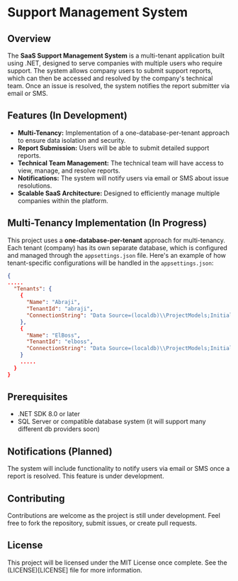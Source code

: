 # Support Management System

## Overview

The **SaaS Support Management System** is a multi-tenant application built using .NET, designed to serve companies with multiple users who require support. The system allows company users to submit support reports, which can then be accessed and resolved by the company's technical team. Once an issue is resolved, the system notifies the report submitter via email or SMS.

## Features (In Development)

- **Multi-Tenancy:** Implementation of a one-database-per-tenant approach to ensure data isolation and security.
- **Report Submission:** Users will be able to submit detailed support reports.
- **Technical Team Management:** The technical team will have access to view, manage, and resolve reports.
- **Notifications:** The system will notify users via email or SMS about issue resolutions.
- **Scalable SaaS Architecture:** Designed to efficiently manage multiple companies within the platform.

## Multi-Tenancy Implementation (In Progress)

This project uses a **one-database-per-tenant** approach for multi-tenancy. Each tenant (company) has its own separate database, which is configured and managed through the `appsettings.json` file.
Here's an example of how tenant-specific configurations will be handled in the `appsettings.json`:

```json
{
.....
  "Tenants": {
    {
      "Name": "Abraji",
      "TenantId": "abraji",
      "ConnectionString": "Data Source=(localdb)\\ProjectModels;Initial Catalog=abraji;Trusted_connection=true;Encrypt=false"
    },
    {
      "Name": "ElBoss",
      "TenantId": "elboss",
      "ConnectionString": "Data Source=(localdb)\\ProjectModels;Initial Catalog=elboss;Trusted_connection=true;Encrypt=false"
    }
    .....
  }
}
```

## Prerequisites

- .NET SDK 8.0 or later
- SQL Server or compatible database system (it will support many different db providers soon)

## Notifications (Planned)
The system will include functionality to notify users via email or SMS once a report is resolved. This feature is under development.

## Contributing

Contributions are welcome as the project is still under development. Feel free to fork the repository, submit issues, or create pull requests.

## License

This project will be licensed under the MIT License once complete. See the (LICENSE)[LICENSE] file for more information.
